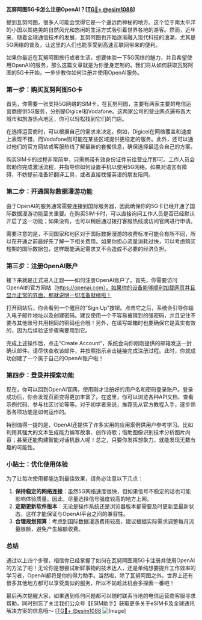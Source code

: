 **瓦努阿图5G卡怎么注册OpenAI？[[TG💪+ @esim1088](https://t.me/s/esim1088)]**

提到瓦努阿图，很多人可能会觉得它是一个遥远而神秘的地方。这个位于南太平洋的小国以其绝美的自然风光和悠闲的生活方式吸引着世界各地的游客。然而，近年来，随着全球通信技术的发展，瓦努阿图也开始逐渐融入现代科技的浪潮，尤其是5G网络的普及，让这里的人们也能享受到高速互联网带来的便利。

如果你最近在瓦努阿图旅行或者生活，想要体验一下5G网络的魅力，并且希望使用OpenAI的服务，那么这篇文章就是为你量身定制的。我们将从如何获取瓦努阿图的5G卡开始，一步步教你如何注册并使用OpenAI服务。

### 第一步：购买瓦努阿图5G卡

首先，你需要一张支持5G网络的SIM卡。在瓦努阿图，主要有两家主要的电信运营商提供5G服务，分别是Digicel和Vodafone。这两家公司的营业网点遍布各大城市和旅游热点地区，你可以轻松找到它们的门店。

在选择运营商时，可以根据自己的需求来决定。例如，Digicel在网络覆盖和速度上表现不错，而Vodafone则可能在某些区域提供更稳定的服务。此外，还可以通过他们的官方网站或客服热线了解最新的套餐信息，确保选择最适合自己的方案。

购买SIM卡的过程非常简单，只需携带有效身份证件前往营业厅即可。工作人员会帮助你完成激活流程，并指导你如何设置手机以使用5G网络。如果对语言有障碍，不妨提前准备好翻译工具，或者直接找懂英语的朋友陪同。

### 第二步：开通国际数据漫游功能

由于OpenAI的服务通常需要连接到国际服务器，因此确保你的5G卡已经开通了国际数据漫游功能至关重要。在购买SIM卡时，可以直接询问工作人员是否已经默认开启了这一功能；如果没有，也可以稍后通过拨打客服热线或访问官网进行申请。

需要注意的是，不同国家和地区对于国际数据漫游的收费标准可能会有所不同，所以在开通之前最好先了解一下相关费用。如果你担心流量消耗过快，可以考虑购买短期的国际数据包，这样既能满足需求又不会造成不必要的经济负担。

### 第三步：注册OpenAI账户

接下来就是正式进入正题——如何注册OpenAI账户了。首先，你需要访问OpenAI的官方网站（https://openai.com）。如果你的设备能够顺利加载网页并且显示正常的界面，那就说明一切准备就绪啦！

打开网站后，你会看到一个醒目的“Sign Up”按钮。点击它之后，系统会引导你输入电子邮件地址以及创建密码。建议使用一个不容易被猜到的强密码，并且记住不要与其他账号共用相同的密码组合哦！另外，在填写邮箱时也要确保它是真实有效的，因为后续验证步骤需要用到它。

完成上述操作后，点击“Create Account”，系统会向你刚刚提供的邮箱发送一封确认邮件。请尽快查收该邮件，并按照指示点击链接完成注册过程。此时，你就成功创建了一个属于自己的OpenAI账户啦！

### 第四步：登录并探索功能

现在，你可以回到OpenAI官网，使用刚才注册好的用户名和密码登录账户。登录成功后，你会发现页面变得更加丰富了。在这里，你可以浏览各种API文档、查看示例代码、参与社区讨论等等。对于初学者来说，推荐先从官方教程入手，逐步熟悉各项功能是如何运作的。

特别值得一提的是，OpenAI还提供了许多实用的应用案例供用户参考学习。比如利用其强大的文本生成能力编写故事、创作诗歌；借助图像识别技术分析图片内容；甚至还能构建智能对话机器人呢！总之，只要你发挥想象力，就能发现无数有趣的可能性。

### 小贴士：优化使用体验

为了让每次使用都能达到最佳效果，请务必注意以下几点：

1. **保持稳定的网络连接**：虽然5G网络速度很快，但如果信号不稳定的话也可能影响体验质量。因此，尽量选择信号强度较高的地方上网。
2. **定期更新软件版本**：无论是操作系统还是浏览器版本都需要及时更新至最新状态，这样才能保证与OpenAI平台之间的兼容性。
3. **合理规划预算**：考虑到国际数据漫游费用较高，建议根据实际需求调整每月流量限额，避免产生超额收费。

### 总结

通过以上四个步骤，相信你已经掌握了如何在瓦努阿图用5G卡注册并使用OpenAI的方法了吧！无论你是想尝试新鲜事物的技术达人，还是单纯想要提升工作效率的学习者，OpenAI都将是你的得力助手。当然啦，除了瓦努阿图之外，世界上还有很多其他地方都可以享受类似的服务，所以不妨趁此机会多探索一番吧！

最后再次提醒大家，如果遇到任何问题都可以随时联系当地的电信运营商客服寻求帮助。同时别忘了关注我们公众号【ESIM助手】获取更多关于eSIM卡及全球通讯解决方案的信息哦～ [[TG💪+ @esim1088](https://t.me/s/esim1088) ![Image](https://i.postimg.cc/4NQfJmqS/Snipaste-2025-05-13-00-14-12.png)]
